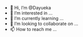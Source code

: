- 👋 Hi, I’m @Dayueka
- 👀 I’m interested in ...
- 🌱 I’m currently learning ...
- 💞️ I’m looking to collaborate on ...
- 📫 How to reach me ...

<!---
Dayueka/Dayueka is a ✨ special ✨ repository because its `README.md` (this file) appears on your GitHub profile.
You can click the Preview link to take a look at your changes.
--->
